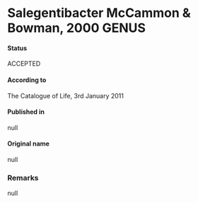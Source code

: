 # Salegentibacter McCammon & Bowman, 2000 GENUS

#### Status
ACCEPTED

#### According to
The Catalogue of Life, 3rd January 2011

#### Published in
null

#### Original name
null

### Remarks
null